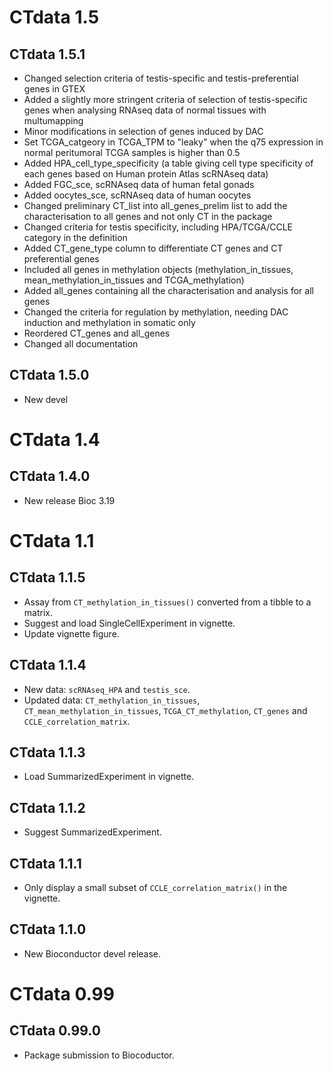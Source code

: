 # CTdata 1.5

## CTdata 1.5.1

- Changed selection criteria of testis-specific and testis-preferential genes 
in GTEX 
- Added a slightly more stringent criteria of selection of testis-specific 
genes when analysing RNAseq data of normal tissues with multumapping 
- Minor modifications in selection of genes induced by DAC
- Set TCGA_catgeory in TCGA_TPM to "leaky" when the q75 expression in normal
peritumoral TCGA samples is higher than 0.5
- Added HPA_cell_type_specificity (a table giving cell type specificity of each
genes based on Human protein Atlas scRNAseq data)
- Added FGC_sce, scRNAseq data of human fetal gonads
- Added oocytes_sce, scRNAseq data of human oocytes
- Changed preliminary CT_list into all_genes_prelim list to add the 
characterisation to all genes and not only CT in the package
- Changed criteria for testis specificity, including HPA/TCGA/CCLE category in 
the definition
- Added CT_gene_type column to differentiate CT genes and CT preferential genes
- Included all genes in methylation objects (methylation_in_tissues,
mean_methylation_in_tissues and TCGA_methylation)
- Added all_genes containing all the characterisation and analysis for all genes
- Changed the criteria for regulation by methylation, needing DAC induction and 
methylation in somatic only
- Reordered CT_genes and all_genes
- Changed all documentation



## CTdata 1.5.0

- New devel


# CTdata 1.4

## CTdata 1.4.0

- New release Bioc 3.19

# CTdata 1.1

## CTdata 1.1.5

- Assay from `CT_methylation_in_tissues()` converted from a tibble to
  a matrix.
- Suggest and load SingleCellExperiment in vignette.
- Update vignette figure.

## CTdata 1.1.4

- New data: `scRNAseq_HPA` and `testis_sce`.
- Updated data: `CT_methylation_in_tissues`,
  `CT_mean_methylation_in_tissues`, `TCGA_CT_methylation`, `CT_genes`
  and `CCLE_correlation_matrix`.

## CTdata 1.1.3

- Load SummarizedExperiment in vignette.

## CTdata 1.1.2

- Suggest SummarizedExperiment.

## CTdata 1.1.1

- Only display a small subset of `CCLE_correlation_matrix()` in the
  vignette.

## CTdata 1.1.0

- New Bioconductor devel release.

# CTdata 0.99

## CTdata 0.99.0

- Package submission to Biocoductor.
